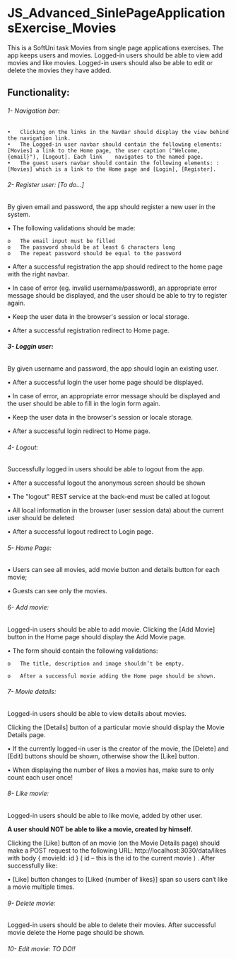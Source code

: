 # JS_Advanced_SinlePageApplicationsExercise_Movies
 This is a SoftUni task Movies from single page applications exercises. The app keeps users and movies. Logged-in users should be able to view add movies and like movies. Logged-in users should also be able to edit or delete the movies they have added. 
 
 ## Functionality:


###### 1- Navigation bar:

    •	Clicking on the links in the NavBar should display the view behind the navigation link.
    •	The Logged-in user navbar should contain the following elements:[Movies] a link to the Home page, the user caption ("Welcome, {email}"), [Logout]. Each link    navigates to the named page.
    •	The guest users navbar should contain the following elements: : [Movies] which is a link to the Home page and [Login], [Register].



###### 2- Register user: [To do...]

By given email and password, the app should register a new user in the system.

•	The following validations should be made:

    o	The email input must be filled
    o	The password should be at least 6 characters long
    o	The repeat password should be equal to the password
    
•	After a successful registration the app should redirect to the home page with the right navbar.

•	In case of error (eg. invalid username/password), an appropriate error message should be displayed, and the user should be able to try to register again.

•	Keep the user data in the browser's session or local storage. 

•	After a successful registration redirect to Home page.



###### **3- Loggin user:** 

By given username and password, the app should login an existing user.

•	After a successful login the user home page should be displayed.

•	In case of error, an appropriate error message should be displayed and the user should be able to fill in the login form again.

•	Keep the user data in the browser's session or locale storage. 

•	After a successful login redirect to Home page.



###### 4- Logout:

Successfully logged in users should be able to logout from the app.

•	After a successful logout the anonymous screen should be shown

•	The "logout" REST service at the back-end  must be called at logout

•	All local information in the browser (user session data) about the current user should be deleted

•	After a successful logout redirect to Login page.



###### 5- Home Page:

• Users can see all movies, add movie button and details button for each movie;

• Guests can see only the movies.



###### 6- Add movie:

Logged-in users should be able to add movie. Clicking the [Add Movie] button in the Home page should display the Add Movie page.

•	The form should contain the following validations:

    o	The title, description and image shouldn’t be empty.
    
    o	After a successful movie adding the Home page should be shown. 

 
###### 7- Movie details:

Logged-in users should be able to view details about movies. 

Clicking the [Details] button of a particular movie should display the Movie Details page.

•	If the currently logged-in user is the creator of the movie, the [Delete] and [Edit] buttons should be shown, otherwise show the [Like] button.

•	When displaying the number of likes a movies has, make sure to only count each user once!


###### 8- Like movie:
Logged-in users should be able to like movie, added by other user.

**A user should NOT be able to like a movie, created by himself.**

Clicking the [Like] button of an movie (on the Movie Details page) should make a POST request to the following URL: http://localhost:3030/data/likes  with body { movieId: id } ( id – this is the id to the current movie ) . After successfully like:

•	[Like] button changes to [Liked {number of likes}] span so users can‘t like a movie multiple times.

###### 9- Delete movie:
Logged-in users should be able to delete their movies. After successful movie delete the Home page should be shown.

###### 10- Edit movie: TO DO!!
